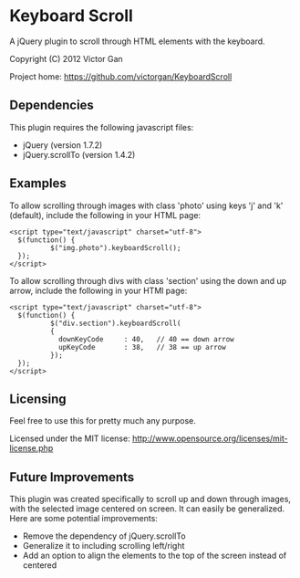 Keyboard Scroll
===============
A jQuery plugin to scroll through HTML elements with the keyboard.

Copyright (C) 2012 Victor Gan

Project home: https://github.com/victorgan/KeyboardScroll

Dependencies
------------
This plugin requires the following javascript files:
- jQuery (version 1.7.2)
- jQuery.scrollTo (version 1.4.2) 

Examples
--------
To allow scrolling through images with class 'photo' using keys 'j' and 
'k' (default), include the following in your HTML page:

    <script type="text/javascript" charset="utf-8">
      $(function() {
              $("img.photo").keyboardScroll();
      });
    </script>

To allow scrolling through divs with class 'section' using the down and
up arrow, include the following in your HTMl page:

    <script type="text/javascript" charset="utf-8">
      $(function() {
              $("div.section").keyboardScroll(
              {
                downKeyCode     : 40,   // 40 == down arrow
                upKeyCode       : 38,   // 38 == up arrow
              });
      });
    </script>

Licensing
---------
Feel free to use this for pretty much any purpose.

Licensed under the MIT license: http://www.opensource.org/licenses/mit-license.php

Future Improvements
-------------------
This plugin was created specifically to scroll up and down through images, with
the selected image centered on screen. It can easily be generalized. Here are
some potential improvements:
- Remove the dependency of jQuery.scrollTo
- Generalize it to including scrolling left/right
- Add an option to align the elements to the top of the screen instead of
  centered
